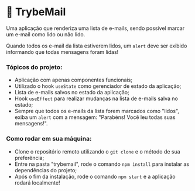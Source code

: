 # 🚀 TrybeMail
Uma aplicação que renderiza uma lista de e-mails, sendo possível marcar um e-mail como lido ou não lido.


Quando todos os e-mail da lista estiverem lidos, um `alert` deve ser exibido informando que todas mensagens foram lidas!

### Tópicos do projeto:
- Aplicação com apenas componentes funcionais;
- Utilizado o hook `useState` como gerenciador de estado da aplicação;
- Lista de e-mails salvos no estado da aplicação;
- Hook `useEffect` para realizar mudanças na lista de e-mails salva no estado;
- Sempre que todos os e-mails da lista forem marcados como "lidos", exiba um `alert` com a mensagem: "Parabéns! Você leu todas suas mensagens!".

### Como rodar em sua máquina:
- Clone o repositório remoto utilizando o `git clone` e o método de sua preferência;
- Entre na pasta "trybemail", rode o comando `npm install` para instalar as dependências do projeto;
- Após o fim da instalação, rode o comando `npm start` e a aplicação rodará localmente!